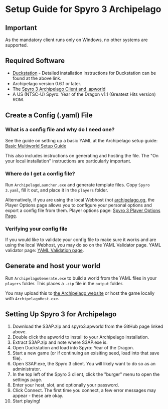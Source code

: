 # Setup Guide for Spyro 3 Archipelago

## Important

As the mandatory client runs only on Windows, no other systems are supported.

## Required Software

- [Duckstation](https://www.duckstation.org) - Detailed installation instructions for Duckstation can be found at the above link.
- Archipelago version 0.6.1 or later.
- The [Spyro 3 Archipelago Client and .apworld](https://github.com/ArsonAssassin/S3AP/releases)
- A US (NTSC-U) Spyro: Year of the Dragon v1.1 (Greatest Hits version) ROM.


## Create a Config (.yaml) File

### What is a config file and why do I need one?

See the guide on setting up a basic YAML at the Archipelago setup guide: [Basic Multiworld Setup Guide](/tutorial/Archipelago/setup/en)

This also includes instructions on generating and hosting the file.  The "On your local installation" instructions
are particularly important.

### Where do I get a config file?

Run `ArchipelagoLauncher.exe` and generate template files.  Copy `Spyro 3.yaml`, fill it out, and place
it in the `players` folder.

Alternatively, if you are using the local Webhost (not [archipelago.gg](archipelago.gg), the Player Options page allows you to configure
your personal options and export a config file from them. Player options page: [Spyro 3 Player Options Page](/games/Spyro%203/player-options).

### Verifying your config file

If you would like to validate your config file to make sure it works and are using the local Webhost,
you may do so on the YAML Validator page. YAML validator page: [YAML Validation page](/mysterycheck).

## Generate and host your world

Run `ArchipelagoGenerate.exe` to build a world from the YAML files in your `players` folder.  This places
a `.zip` file in the `output` folder.

You may upload this to [the Archipelago website](https://archipelago.gg/uploads) or host the game locally with
`ArchipelagoHost.exe`.

## Setting Up Spyro 3 for Archipelago

1. Download the S3AP.zip and spyro3.apworld from the GitHub page linked above.
2. Double click the apworld to install to your Archipelago installation.
3. Extract S3AP.zip and note where S3AP.exe is.
4. Open Duckstation and load into Spyro: Year of the Dragon.
5. Start a new game (or if continuing an exisiting seed, load into that save file).
6. Open S3AP.exe, the Spyro 3 client.  You will likely want to do so as an administrator.
7. In the top left of the Spyro 3 client, click the "burger" menu to open the settings page.
8. Enter your host, slot, and optionally your password. 
9. Click Connect. The first time you connect, a few error messages may appear - these are okay.
10. Start playing!
